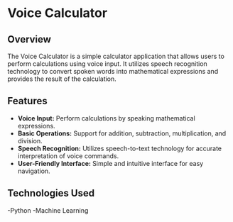 # Voice Calculator

## Overview

The Voice Calculator is a simple calculator application that allows users to perform calculations using voice input. It utilizes speech recognition technology to convert spoken words into mathematical expressions and provides the result of the calculation.

## Features

- **Voice Input:** Perform calculations by speaking mathematical expressions.
- **Basic Operations:** Support for addition, subtraction, multiplication, and division.
- **Speech Recognition:** Utilizes speech-to-text technology for accurate interpretation of voice commands.
- **User-Friendly Interface:** Simple and intuitive interface for easy navigation.

## Technologies Used

-Python
-Machine Learning


